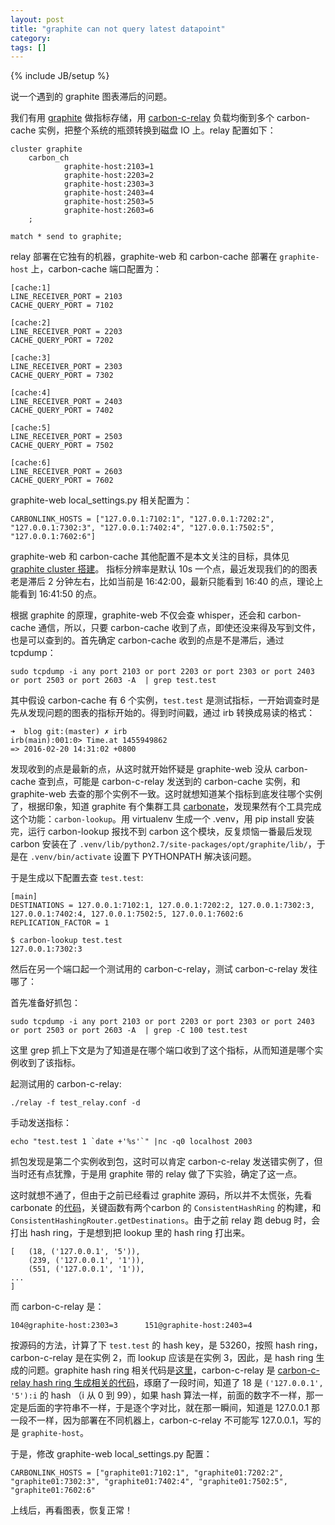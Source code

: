 ```yaml
---
layout: post
title: "graphite can not query latest datapoint"
category: 
tags: []
---
```

{% include JB/setup %}

说一个遇到的 graphite 图表滞后的问题。

我们有用 [graphite](https://graphite.readthedocs.org/en/latest/) 做指标存储，用 [carbon-c-relay](https://github.com/grobian/carbon-c-relay) 负载均衡到多个 carbon-cache 实例，把整个系统的瓶颈转换到磁盘 IO 上。relay 配置如下：

```
cluster graphite
    carbon_ch
			graphite-host:2103=1
			graphite-host:2203=2
			graphite-host:2303=3
			graphite-host:2403=4
			graphite-host:2503=5
			graphite-host:2603=6
    ;

match * send to graphite;
```

relay 部署在它独有的机器，graphite-web 和 carbon-cache 部署在 `graphite-host` 上，carbon-cache 端口配置为：

```
[cache:1]
LINE_RECEIVER_PORT = 2103
CACHE_QUERY_PORT = 7102

[cache:2]
LINE_RECEIVER_PORT = 2203
CACHE_QUERY_PORT = 7202

[cache:3]
LINE_RECEIVER_PORT = 2303
CACHE_QUERY_PORT = 7302

[cache:4]
LINE_RECEIVER_PORT = 2403
CACHE_QUERY_PORT = 7402

[cache:5]
LINE_RECEIVER_PORT = 2503
CACHE_QUERY_PORT = 7502

[cache:6]
LINE_RECEIVER_PORT = 2603
CACHE_QUERY_PORT = 7602
```

graphite-web local_settings.py 相关配置为：

```
CARBONLINK_HOSTS = ["127.0.0.1:7102:1", "127.0.0.1:7202:2", "127.0.0.1:7302:3", "127.0.0.1:7402:4", "127.0.0.1:7502:5", "127.0.0.1:7602:6"]
```

graphite-web 和 carbon-cache 其他配置不是本文关注的目标，具体见 [graphite cluster 搭建](https://grey-boundary.io/the-architecture-of-clustering-graphite/)。
指标分辨率是默认 10s 一个点，最近发现我们的的图表老是滞后 2 分钟左右，比如当前是 16:42:00，最新只能看到 16:40 的点，理论上能看到 16:41:50 的点。

根据 graphite 的原理，graphite-web 不仅会查 whisper，还会和 carbon-cache 通信，所以，只要 carbon-cache 收到了点，即使还没来得及写到文件，也是可以查到的。首先确定 carbon-cache 收到的点是不是滞后，通过 tcpdump：

```
sudo tcpdump -i any port 2103 or port 2203 or port 2303 or port 2403 or port 2503 or port 2603 -A  | grep test.test
```

其中假设 carbon-cache 有 6 个实例，`test.test` 是测试指标，一开始调查时是先从发现问题的图表的指标开始的。得到时间戳，通过 irb 转换成易读的格式：

```
➜  blog git:(master) ✗ irb
irb(main):001:0> Time.at 1455949862
=> 2016-02-20 14:31:02 +0800
```

发现收到的点是最新的点，从这时就开始怀疑是 graphite-web 没从 carbon-cache 查到点，可能是 carbon-c-relay 发送到的 carbon-cache 实例，和 graphite-web 去查的那个实例不一致。这时就想知道某个指标到底发往哪个实例了，根据印象，知道 graphite 有个集群工具 [carbonate](https://github.com/jssjr/carbonate)，发现果然有个工具完成这个功能：`carbon-lookup`。用 virtualenv 生成一个 .venv，用 pip install 安装完，运行 carbon-lookup 报找不到 carbon 这个模块，反复烦恼一番最后发现 carbon 安装在了 `.venv/lib/python2.7/site-packages/opt/graphite/lib/`，于是在 `.venv/bin/activate` 设置下 PYTHONPATH 解决该问题。

于是生成以下配置去查 `test.test`:

```
[main]
DESTINATIONS = 127.0.0.1:7102:1, 127.0.0.1:7202:2, 127.0.0.1:7302:3, 127.0.0.1:7402:4, 127.0.0.1:7502:5, 127.0.0.1:7602:6
REPLICATION_FACTOR = 1
```

```
$ carbon-lookup test.test
127.0.0.1:7302:3
```

然后在另一个端口起一个测试用的 carbon-c-relay，测试 carbon-c-relay 发往哪了：

首先准备好抓包：

```
sudo tcpdump -i any port 2103 or port 2203 or port 2303 or port 2403 or port 2503 or port 2603 -A  | grep -C 100 test.test
```

这里 grep 抓上下文是为了知道是在哪个端口收到了这个指标，从而知道是哪个实例收到了该指标。

起测试用的 carbon-c-relay:

```
./relay -f test_relay.conf -d
```

手动发送指标：

```
echo "test.test 1 `date +'%s'`" |nc -q0 localhost 2003
```

抓包发现是第二个实例收到包，这时可以肯定 carbon-c-relay 发送错实例了，但当时还有点犹豫，于是用 graphite 带的 relay 做了下实验，确定了这一点。

这时就想不通了，但由于之前已经看过 graphite 源码，所以并不太慌张，先看 carbonate 的[代码](https://github.com/jssjr/carbonate/blob/master/carbonate%2Fcluster.py#L16)，关键函数有两个carbon 的 `ConsistentHashRing` 的构建，和 `ConsistentHashingRouter.getDestinations`。由于之前 relay 跑 debug 时，会打出 hash ring，于是想到把 lookup 里的 hash ring 打出来。

```
[   (18, ('127.0.0.1', '5')),
    (239, ('127.0.0.1', '1')),
    (551, ('127.0.0.1', '1')),
...
]
```

而 carbon-c-relay 是：

```
104@graphite-host:2303=3      151@graphite-host:2403=4 
```

按源码的方法，计算了下 `test.test` 的 hash key，是 53260，按照 hash ring，carbon-c-relay 是在实例 2，而 lookup 应该是在实例 3，因此，是 hash ring 生成的问题。graphite hash ring 相关代码是[这里](https://github.com/graphite-project/carbon/blob/master/lib%2Fcarbon%2Fhashing.py#L24)，carbon-c-relay 是 [carbon-c-relay hash ring 生成相关的代码](https://github.com/grobian/carbon-c-relay/blob/master/consistent-hash.c#L227)，琢磨了一段时间，知道了 18 是 `('127.0.0.1', '5'):i` 的 hash （i 从 0 到 99），如果 hash 算法一样，前面的数字不一样，那一定是后面的字符串不一样，于是逐个字对比，就在那一瞬间，知道是 127.0.0.1 那一段不一样，因为部署在不同机器上，carbon-c-relay 不可能写 127.0.0.1，写的是 `graphite-host`。

于是，修改 graphite-web local_settings.py 配置：

```
CARBONLINK_HOSTS = ["graphite01:7102:1", "graphite01:7202:2", "graphite01:7302:3", "graphite01:7402:4", "graphite01:7502:5", "graphite01:7602:6"
```

上线后，再看图表，恢复正常！
